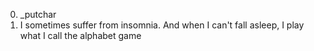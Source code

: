 0. _putchar
1. I sometimes suffer from insomnia. And when I can't fall asleep, I play what I call the alphabet game
